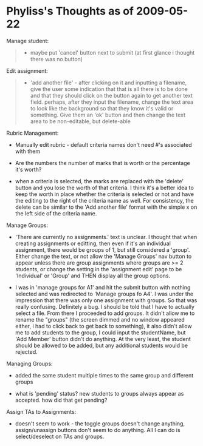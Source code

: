 Phyliss's Thoughts as of 2009-05-22
===================================

Manage student:

> -   maybe put 'cancel' button next to submit (at first glance i thought there was no button)

Edit assignment:

> -   'add another file' - after clicking on it and inputting a filename, give the user some indication that that is all there is to be done and that they should click on the button again to get another text field. perhaps, after they input the filename, change the text area to look like the background so that they know it's valid or something. Give them an 'ok' button and then change the text area to be non-editable, but delete-able

Rubric Management:

-   Manually edit rubric - default criteria names don't need \#'s associated with them

-   Are the numbers the number of marks that is worth or the percentage it's worth?

-   when a criteria is selected, the marks are replaced with the 'delete' button and you lose the worth of that criteria. I think it's a better idea to keep the worth in place whether the criteria is selected or not and have the editing to the right of the criteria name as well. For consistency, the delete can be similar to the 'Add another file' format with the simple x on the left side of the criteria name.

Manage Groups:

-   'There are currently no assignments.' text is unclear. I thought that when creating assignments or editting, then even if it's an individual assignment, there would be groups of 1, but still considered a 'group'. Either change the text, or not allow the 'Manage Groups' nav button to appear unless there are group assignments where groups are \>= 2 students, or change the setting in the 'assignment edit' page to be 'Individual' or 'Group' and THEN display all the group options.

-   I was in 'manage groups for A1' and hit the submit button with nothing selected and was redirected to 'Manage groups fo A4'. I was under the impression that there was only one assignment with groups. So that was really confusing. Definitely a bug. I should be told that I have to actually select a file. From there I proceeded to add groups. It didn't allow me to rename the "groups" (the screen dimmed and no window appeared either, i had to click back to get back to something), it also didn't allow me to add students to the group, I could input the studentName, but 'Add Member' button didn't do anything. At the very least, the student should be allowed to be added, but any additional students would be rejected.

Managing Groups:

-   added the same student multiple times to the same group and different groups

-   what is 'pending' status? new students to groups always appear as accepted. how did that get pending?

Assign TAs to Assignments:

-   doesn't seem to work - the toggle groups doesn't change anything, assign/unassign buttons don't seem to do anything. All I can do is select/deselect on TAs and groups.